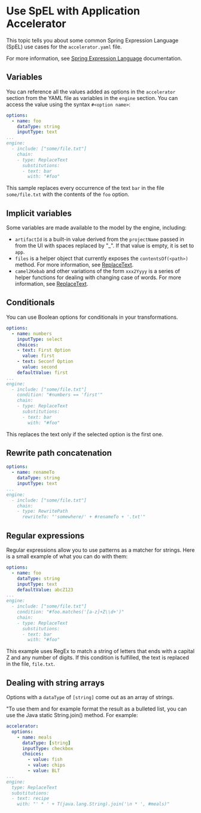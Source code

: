 # Use SpEL with Application Accelerator

This topic tells you about some common Spring Expression Language (SpEL) use cases for the `accelerator.yaml` file.

For more information, see [Spring Expression Language](https://docs.spring.io/spring-framework/docs/current/reference/html/core.html#expressions) documentation.

## <a id="variables"></a>Variables

You can reference all the values added as options in the `accelerator` section from the YAML file as
variables in the `engine` section. You can access the value using the syntax
`#<option name>`:

```yaml
options:
  - name: foo
    dataType: string
    inputType: text
...
engine:
  - include: ["some/file.txt"]
    chain:
    - type: ReplaceText
      substitutions:
      - text: bar
        with: "#foo"
```

This sample replaces every occurrence of the text `bar` in the file `some/file.txt`
with the contents of the `foo` option.

## <a id="implicit-variables"></a>Implicit variables

Some variables are made available to the model by the engine, including:

- `artifactId` is a built-in value derived from the `projectName` passed in from
  the UI with spaces replaced by "_". If that value is empty, it is set to `app`.
- `files` is a helper object that currently exposes the `contentsOf(<path>)` method.
  For more information, see [ReplaceText](transforms/replace-text.md).
- `camel2Kebab` and other variations of the form `xxx2Yyyy` is a series of
  helper functions for dealing with changing case of words. For more information, see [ReplaceText](transforms/replace-text.md).

## <a id="conditionals"></a>Conditionals

You can use Boolean options for conditionals in your transformations.

```yaml
options:
  - name: numbers
    inputType: select
    choices:
    - text: First Option
      value: first
    - text: Seconf Option
      value: second
    defaultValue: first
...
engine:
  - include: ["some/file.txt"]
    condition: "#numbers == 'first'"
    chain:
    - type: ReplaceText
      substitutions:
      - text: bar
        with: "#foo"
```

This replaces the text only if the selected option is the first one.

## <a id="rewrite-path-concatentation"></a>Rewrite path concatenation

```yaml
options:
  - name: renameTo
    dataType: string
    inputType: text
...
engine:
  - include: ["some/file.txt"]
    chain:
    - type: RewritePath
      rewriteTo: "'somewhere/' + #renameTo + '.txt'"
```

## <a id="regular-expressions"></a>Regular expressions

Regular expressions allow you to use patterns as a matcher for strings. Here is a small
example of what you can do with them:

```yaml
options:
  - name: foo
    dataType: string
    inputType: text
    defaultValue: abcZ123
...
engine:
  - include: ["some/file.txt"]
    condition: "#foo.matches('[a-z]+Z\\d+')"
    chain:
    - type: ReplaceText
      substitutions:
      - text: bar
        with: "#foo"
```

This example uses RegEx to match a string of letters that ends with a capital Z and any number of
digits. If this condition is fulfilled, the text is replaced in the file, `file.txt`.

## <a id="dealing-with-string-array"></a>Dealing with string arrays

Options with a `dataType` of `[string]` come out as an array of strings.

"To use them and for example format the result as a bulleted list,
you can use the Java static String.join() method. For example:

```yaml
accelerator:
  options:
    - name: meals
      dataType: [string]
      inputType: checkbox
      choices:
        - value: fish
        - value: chips
        - value: BLT
...
engine:
  type: ReplaceText
  substitutions:
  - text: recipe
    with: "' * ' + T(java.lang.String).join('\n * ', #meals)"
```
